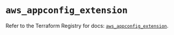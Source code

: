 # `aws_appconfig_extension`

Refer to the Terraform Registry for docs: [`aws_appconfig_extension`](https://registry.terraform.io/providers/hashicorp/aws/5.92.0/docs/resources/appconfig_extension).
